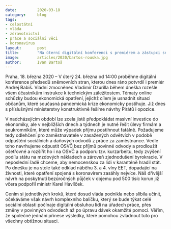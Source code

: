 ```yaml
---
date:         2020-03-18
category:     blog
tags:         
- celostátní 
- vláda 
- zdravotnictví
- práce a sociální věci 
- koronavirus
layout:       post
title:        "Na úterní digitální konferenci s premiérem a zástupci sněmovních stran proberou Piráti návrhy pro odlehčení ekonomické zátěže našich občanů"
image:        articles/2020/bartos-rouska.jpg
author:       Ivan Bartoš
--- 
```




Praha, 18. března 2020 – V úterý 24. března od 14:00 proběhne digitální konference předsedů sněmovních stran, kterou dnes ráno potvrdil i premiér Andrej Babiš. Vládní zmocněnec Vladimír Dzurilla během dneška rozešle všem účastníkům instrukce k technickým záležitostem. Tématy online schůzky budou ekonomická opatření, jejichž cílem je usnadnit situaci občanům, které současná pandemická krize ekonomicky postihuje. Již dnes s příslušnými ministerstvy konstruktivně řešíme návrhy Pirátů i opozice.

V nadcházejícím období lze zcela jistě předpokládat masivní investice do ekonomiky, ale v nejbližších dnech a týdnech je nutné řešit úlevy firmám a soukromníkům, které může výpadek příjmu postihnout fatálně. Požadujeme tedy odlehčení pro zaměstnavatele v zasažených odvětvích v podobě odpuštění sociálních a daňových odvodů z práce za zaměstnance. Vedle toho navrhujeme odpustit OSVČ bez příjmů povinné odvody a prodloužit ošetřovné a rozšířit ho i na OSVČ a podporu tzv. kurzarbeitu, tedy zvýšení podílu státu na mzdových nákladech a zároveň zjednodušení byrokracie. V neposlední řadě chceme, aby nemocenskou za lidi v karanténě hradil stát. Po dnešku je na stole také odklad náběhu 3. a 4. vlny EET, dopadající na živnosti, které opatření spojená s koronavirem zasáhly nejvíce. Náš dřívější návrh na poskytnutí bezúročných půjček v objemu pod 500 tisíc korun již včera podpořil ministr Karel Havlíček.  

Cením si jednotlivých kroků, které dosud vláda podnikla nebo slíbila učinit, očekáváme však návrh komplexního balíčku, který se bude týkat celé sociální oblasti počínaje digitální obsluhou lidí na úřadech práce, přes změny v povinných odvodech až po úpravu dávek okamžité pomoci. Věřím, že společné jednání přinese výsledky, které pomohou zvládnout tuto pro všechny obtížnou situaci.
